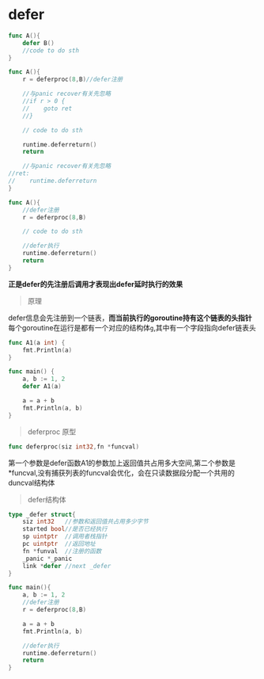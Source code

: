 # defer

~~~ go
func A(){
    defer B()
    //code to do sth
}

~~~

~~~ go
func A(){
    r = deferproc(8,B)//defer注册

    //与panic recover有关先忽略
    //if r > 0 {
    //    goto ret
    //}

    // code to do sth

    runtime.deferreturn()
    return

    //与panic recover有关先忽略
//ret:
//    runtime.deferreturn
}
~~~

~~~ go
func A(){
    //defer注册
    r = deferproc(8,B)

    // code to do sth

    //defer执行
    runtime.deferreturn()
    return
}
~~~

**正是defer的先注册后调用才表现出defer延时执行的效果**

> 原理


defer信息会先注册到一个链表，**而当前执行的goroutine持有这个链表的头指针**
每个goroutine在运行是都有一个对应的结构体`g`,其中有一个字段指向defer链表头


~~~ go
func A1(a int) {
	fmt.Println(a)
}

func main() {
	a, b := 1, 2
	defer A1(a)

	a = a + b
	fmt.Println(a, b)
}
~~~
> deferproc 原型

~~~ go
func deferproc(siz int32,fn *funcval)
~~~

第一个参数是defer函数A1的参数加上返回值共占用多大空间,第二个参数是*funcval,没有捕获列表的funcval会优化，会在只读数据段分配一个共用的duncval结构体


> defer结构体

~~~ go
type _defer struct{
    siz int32   //参数和返回值共占用多少字节
    started bool//是否已经执行
    sp uintptr  //调用者栈指针
    pc uintptr  //返回地址
    fn *funval  //注册的函数
    _panic *_panic
    link *defer //next _defer
}
~~~

~~~ go
func main(){
    a, b := 1, 2
    //defer注册
    r = deferproc(8,B)

    a = a + b
    fmt.Println(a, b)

    //defer执行
    runtime.deferreturn()
    return
}

~~~

